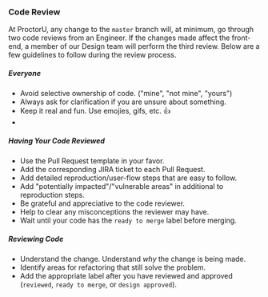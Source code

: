 ### Code Review

At ProctorU, any change to the `master` branch will, at minimum, go through two code reviews from an Engineer. If the changes made affect the front-end, a member of our Design team will perform the third review. Below are a few guidelines to follow during the review process.

##### Everyone

- Avoid selective ownership of code. ("mine", "not mine", "yours")
- Always ask for clarification if you are unsure about something.
- Keep it real and fun. Use emojies, gifs, etc. :+1:
- 

##### Having Your Code Reviewed

- Use the Pull Request template in your favor.
- Add the corresponding JIRA ticket to each Pull Request.
- Add detailed reproduction/user-flow steps that are easy to follow.
- Add "potentially impacted"/"vulnerable areas" in additional to reproduction steps.
- Be grateful and appreciative to the code reviewer.
- Help to clear any misconceptions the reviewer may have.
- Wait until your code has the `ready to merge` label before merging.

##### Reviewing Code

- Understand the change. Understand _why_ the change is being made.
- Identify areas for refactoring that still solve the problem.
- Add the appropriate label after you have reviewed and approved (`reviewed`, `ready to merge`, or `design approved`).
